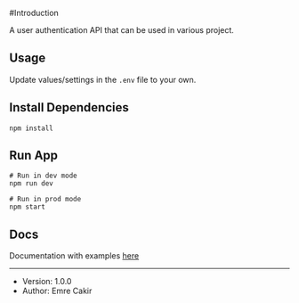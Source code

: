 #Introduction

A user authentication API that can be used in various project.

## Usage

Update values/settings in the `.env` file to your own.

## Install Dependencies

```
npm install
```

## Run App

```
# Run in dev mode
npm run dev

# Run in prod mode
npm start
```

## Docs

Documentation with examples [here](https://documenter.getpostman.com/view/13303876/TzsimjiH)

---

- Version: 1.0.0
- Author: Emre Cakir
